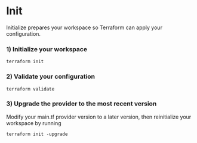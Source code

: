 # Init

Initialize prepares your workspace so Terraform can apply your configuration.

### 1) Initialize your workspace

    terraform init

### 2) Validate your configuration

    terraform validate

### 3) Upgrade the provider to the most recent version

Modify your main.tf provider version to a later version, then reinitialize your workspace by running

    terraform init -upgrade
